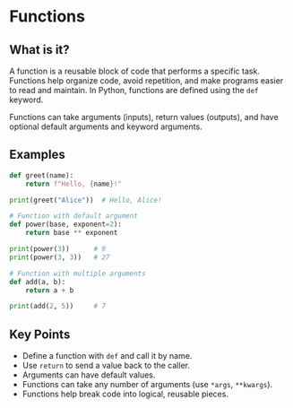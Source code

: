 # Functions

## What is it?

A function is a reusable block of code that performs a specific task. Functions help organize code, avoid repetition, and make programs easier to read and maintain. In Python, functions are defined using the `def` keyword.

Functions can take arguments (inputs), return values (outputs), and have optional default arguments and keyword arguments.

## Examples

```python
def greet(name):
    return f"Hello, {name}!"

print(greet("Alice"))  # Hello, Alice!

# Function with default argument
def power(base, exponent=2):
    return base ** exponent

print(power(3))      # 9
print(power(3, 3))   # 27

# Function with multiple arguments
def add(a, b):
    return a + b

print(add(2, 5))     # 7
```

## Key Points

- Define a function with `def` and call it by name.
- Use `return` to send a value back to the caller.
- Arguments can have default values.
- Functions can take any number of arguments (use `*args`, `**kwargs`).
- Functions help break code into logical, reusable pieces.
